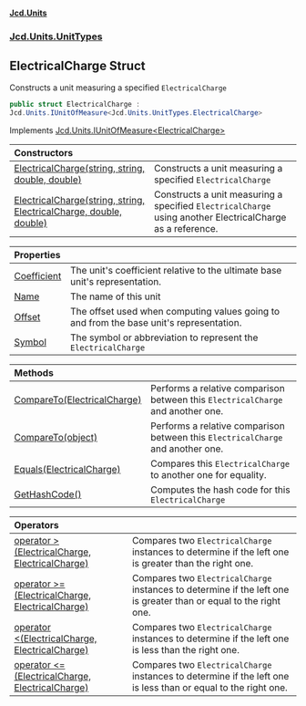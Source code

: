 #### [Jcd.Units](index.md 'index')
### [Jcd.Units.UnitTypes](Jcd.Units.UnitTypes.md 'Jcd.Units.UnitTypes')

## ElectricalCharge Struct

Constructs a unit measuring a specified `ElectricalCharge`

```csharp
public struct ElectricalCharge :
Jcd.Units.IUnitOfMeasure<Jcd.Units.UnitTypes.ElectricalCharge>
```

Implements [Jcd.Units.IUnitOfMeasure&lt;](Jcd.Units.IUnitOfMeasure_TUnits_.md 'Jcd.Units.IUnitOfMeasure<TUnits>')[ElectricalCharge](Jcd.Units.UnitTypes.ElectricalCharge.md 'Jcd.Units.UnitTypes.ElectricalCharge')[&gt;](Jcd.Units.IUnitOfMeasure_TUnits_.md 'Jcd.Units.IUnitOfMeasure<TUnits>')

| Constructors | |
| :--- | :--- |
| [ElectricalCharge(string, string, double, double)](Jcd.Units.UnitTypes.ElectricalCharge.ElectricalCharge(string,string,double,double).md 'Jcd.Units.UnitTypes.ElectricalCharge.ElectricalCharge(string, string, double, double)') | Constructs a unit measuring a specified `ElectricalCharge` |
| [ElectricalCharge(string, string, ElectricalCharge, double, double)](Jcd.Units.UnitTypes.ElectricalCharge.ElectricalCharge(string,string,Jcd.Units.UnitTypes.ElectricalCharge,double,double).md 'Jcd.Units.UnitTypes.ElectricalCharge.ElectricalCharge(string, string, Jcd.Units.UnitTypes.ElectricalCharge, double, double)') | Constructs a unit measuring a specified `ElectricalCharge` using another ElectricalCharge as a reference. |

| Properties | |
| :--- | :--- |
| [Coefficient](Jcd.Units.UnitTypes.ElectricalCharge.Coefficient.md 'Jcd.Units.UnitTypes.ElectricalCharge.Coefficient') | The unit's coefficient relative to the ultimate base unit's representation. |
| [Name](Jcd.Units.UnitTypes.ElectricalCharge.Name.md 'Jcd.Units.UnitTypes.ElectricalCharge.Name') | The name of this unit |
| [Offset](Jcd.Units.UnitTypes.ElectricalCharge.Offset.md 'Jcd.Units.UnitTypes.ElectricalCharge.Offset') | The offset used when computing values going to and from the base unit's representation. |
| [Symbol](Jcd.Units.UnitTypes.ElectricalCharge.Symbol.md 'Jcd.Units.UnitTypes.ElectricalCharge.Symbol') | The symbol or abbreviation to represent the `ElectricalCharge` |

| Methods | |
| :--- | :--- |
| [CompareTo(ElectricalCharge)](Jcd.Units.UnitTypes.ElectricalCharge.CompareTo(Jcd.Units.UnitTypes.ElectricalCharge).md 'Jcd.Units.UnitTypes.ElectricalCharge.CompareTo(Jcd.Units.UnitTypes.ElectricalCharge)') | Performs a relative comparison between this `ElectricalCharge` and another one. |
| [CompareTo(object)](Jcd.Units.UnitTypes.ElectricalCharge.CompareTo(object).md 'Jcd.Units.UnitTypes.ElectricalCharge.CompareTo(object)') | Performs a relative comparison between this `ElectricalCharge` and another one. |
| [Equals(ElectricalCharge)](Jcd.Units.UnitTypes.ElectricalCharge.Equals(Jcd.Units.UnitTypes.ElectricalCharge).md 'Jcd.Units.UnitTypes.ElectricalCharge.Equals(Jcd.Units.UnitTypes.ElectricalCharge)') | Compares this `ElectricalCharge` to another one for equality. |
| [GetHashCode()](Jcd.Units.UnitTypes.ElectricalCharge.GetHashCode().md 'Jcd.Units.UnitTypes.ElectricalCharge.GetHashCode()') | Computes the hash code for this `ElectricalCharge` |

| Operators | |
| :--- | :--- |
| [operator &gt;(ElectricalCharge, ElectricalCharge)](Jcd.Units.UnitTypes.ElectricalCharge.op_GreaterThan(Jcd.Units.UnitTypes.ElectricalCharge,Jcd.Units.UnitTypes.ElectricalCharge).md 'Jcd.Units.UnitTypes.ElectricalCharge.op_GreaterThan(Jcd.Units.UnitTypes.ElectricalCharge, Jcd.Units.UnitTypes.ElectricalCharge)') | Compares two `ElectricalCharge` instances to determine if the left one is greater than the right one. |
| [operator &gt;=(ElectricalCharge, ElectricalCharge)](Jcd.Units.UnitTypes.ElectricalCharge.op_GreaterThanOrEqual(Jcd.Units.UnitTypes.ElectricalCharge,Jcd.Units.UnitTypes.ElectricalCharge).md 'Jcd.Units.UnitTypes.ElectricalCharge.op_GreaterThanOrEqual(Jcd.Units.UnitTypes.ElectricalCharge, Jcd.Units.UnitTypes.ElectricalCharge)') | Compares two `ElectricalCharge` instances to determine if the left one is greater than or equal to the right one. |
| [operator &lt;(ElectricalCharge, ElectricalCharge)](Jcd.Units.UnitTypes.ElectricalCharge.op_LessThan(Jcd.Units.UnitTypes.ElectricalCharge,Jcd.Units.UnitTypes.ElectricalCharge).md 'Jcd.Units.UnitTypes.ElectricalCharge.op_LessThan(Jcd.Units.UnitTypes.ElectricalCharge, Jcd.Units.UnitTypes.ElectricalCharge)') | Compares two `ElectricalCharge` instances to determine if the left one is less than the right one. |
| [operator &lt;=(ElectricalCharge, ElectricalCharge)](Jcd.Units.UnitTypes.ElectricalCharge.op_LessThanOrEqual(Jcd.Units.UnitTypes.ElectricalCharge,Jcd.Units.UnitTypes.ElectricalCharge).md 'Jcd.Units.UnitTypes.ElectricalCharge.op_LessThanOrEqual(Jcd.Units.UnitTypes.ElectricalCharge, Jcd.Units.UnitTypes.ElectricalCharge)') | Compares two `ElectricalCharge` instances to determine if the left one is less than or equal to the right one. |
